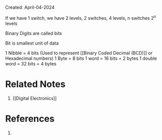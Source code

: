 Created: April-04-2024

If we have 1 switch, we have 2 levels, 2 switches, 4 levels, n switches $2 ^ n$ levels

Binary Digits are called bits

Bit is smallest unit of data

1 Nibble = 4 bits (Used to represent [[Binary Coded Decimal (BCD)]] or Hexadecimal numbers)
1 Byte = 8 bits
1 word = 16 bits = 2 bytes
1 double word = 32 bits = 4 bytes
# Related Notes

1. [[Digital Electronics]]
# References

1. 